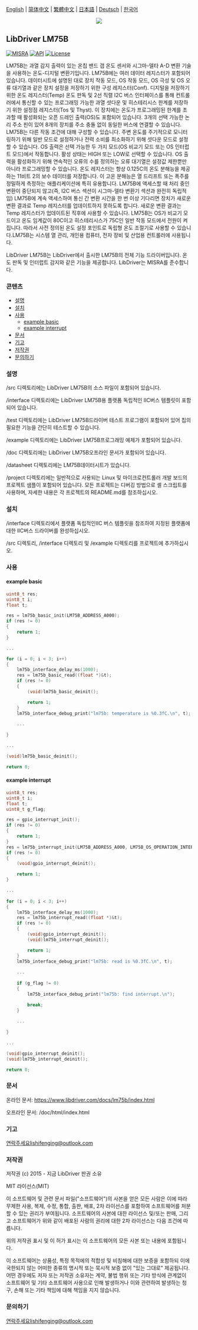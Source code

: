[English](/README.md) | [ 简体中文](/README_zh-Hans.md) | [繁體中文](/README_zh-Hant.md) | [日本語](/README_ja.md) | [Deutsch](/README_de.md) | [한국어](/README_ko.md)

<div align=center>
<img src="/doc/image/logo.png"/>
</div>

## LibDriver LM75B

[![MISRA](https://img.shields.io/badge/misra-compliant-brightgreen.svg)](/misra/README.md) [![API](https://img.shields.io/badge/api-reference-blue.svg)](https://www.libdriver.com/docs/lm75b/index.html) [![License](https://img.shields.io/badge/license-MIT-brightgreen.svg)](/LICENSE)

LM75B는 과열 감지 출력이 있는 온칩 밴드 갭 온도 센서와 시그마-델타 A-D 변환 기술을 사용하는 온도-디지털 변환기입니다. LM75B에는 여러 데이터 레지스터가 포함되어 있습니다. 데이터시트에 설명된 대로 장치 작동 모드, OS 작동 모드, OS 극성 및 OS 오류 대기열과 같은 장치 설정을 저장하기 위한 구성 레지스터(Conf). 디지털을 저장하기 위한 온도 레지스터(Temp) 온도 판독 및 2선 직렬 I2C 버스 인터페이스를 통해 컨트롤러에서 통신할 수 있는 프로그래밍 가능한 과열 셧다운 및 히스테리시스 한계를 저장하기 위한 설정점 레지스터(Tos 및 Thyst). 이 장치에는 온도가 프로그래밍된 한계를 초과할 때 활성화되는 오픈 드레인 출력(OS)도 포함되어 있습니다. 3개의 선택 가능한 논리 주소 핀이 있어 8개의 장치를 주소 충돌 없이 동일한 버스에 연결할 수 있습니다. LM75B는 다른 작동 조건에 대해 구성할 수 있습니다. 주변 온도를 주기적으로 모니터링하기 위해 일반 모드로 설정하거나 전력 소비를 최소화하기 위해 셧다운 모드로 설정할 수 있습니다. OS 출력은 선택 가능한 두 가지 모드(OS 비교기 모드 또는 OS 인터럽트 모드)에서 작동합니다. 활성 상태는 HIGH 또는 LOW로 선택할 수 있습니다. OS 출력을 활성화하기 위해 연속적인 오류의 수를 정의하는 오류 대기열은 설정값 제한뿐만 아니라 프로그래밍할 수 있습니다. 온도 레지스터는 항상 0.125C의 온도 분해능을 제공하는 11비트 2의 보수 데이터를 저장합니다. 이 고온 분해능은 열 드리프트 또는 폭주를 정밀하게 측정하는 애플리케이션에 특히 유용합니다. LM75B에 액세스할 때 처리 중인 변환이 중단되지 않고(즉, I2C 버스 섹션이 시그마-델타 변환기 섹션과 완전히 독립적임) LM75B에 계속 액세스하여 통신 간 변환 시간을 한 번 이상 기다리면 장치가 새로운 변환 결과로 Temp 레지스터를 업데이트하지 못하도록 합니다. 새로운 변환 결과는 Temp 레지스터가 업데이트된 직후에 사용할 수 있습니다. LM75B는 OS가 비교기 모드이고 온도 임계값이 80C이고 히스테리시스가 75C인 일반 작동 모드에서 전원이 켜집니다. 따라서 사전 정의된 온도 설정 포인트로 독립형 온도 조절기로 사용할 수 있습니다.LM75B는 시스템 열 관리, 개인용 컴퓨터, 전자 장비 및 산업용 컨트롤러에 사용됩니다.

LibDriver LM75B는 LibDriver에서 출시한 LM75B의 전체 기능 드라이버입니다. 온도 판독 및 인터럽트 감지와 같은 기능을 제공합니다. LibDriver는 MISRA를 준수합니다.

### 콘텐츠

  - [설명](#설명)
  - [설치](#설치)
  - [사용](#사용)
    - [example basic](#example-basic)
    - [example interrupt](#example-interrupt)
  - [문서](#문서)
  - [기고](#기고)
  - [저작권](#저작권)
  - [문의하기](#문의하기)

### 설명

/src 디렉토리에는 LibDriver LM75B의 소스 파일이 포함되어 있습니다.

/interface 디렉토리에는 LibDriver LM75B용 플랫폼 독립적인 IIC버스 템플릿이 포함되어 있습니다.

/test 디렉토리에는 LibDriver LM75B드라이버 테스트 프로그램이 포함되어 있어 칩의 필요한 기능을 간단히 테스트할 수 있습니다.

/example 디렉토리에는 LibDriver LM75B프로그래밍 예제가 포함되어 있습니다.

/doc 디렉토리에는 LibDriver LM75B오프라인 문서가 포함되어 있습니다.

/datasheet 디렉토리에는 LM75B데이터시트가 있습니다.

/project 디렉토리에는 일반적으로 사용되는 Linux 및 마이크로컨트롤러 개발 보드의 프로젝트 샘플이 포함되어 있습니다. 모든 프로젝트는 디버깅 방법으로 셸 스크립트를 사용하며, 자세한 내용은 각 프로젝트의 README.md를 참조하십시오.

### 설치

/interface 디렉토리에서 플랫폼 독립적인IIC 버스 템플릿을 참조하여 지정된 플랫폼에 대한 IIC버스 드라이버를 완성하십시오.

/src 디렉토리, /interface 디렉토리 및 /example 디렉토리를 프로젝트에 추가하십시오.

### 사용

#### example basic

```C
uint8_t res;
uint8_t i;
float t;

res = lm75b_basic_init(LM75B_ADDRESS_A000);
if (res != 0)
{
    return 1;
}

...

for (i = 0; i < 3; i++)
{
    lm75b_interface_delay_ms(1000);
    res = lm75b_basic_read((float *)&t);
    if (res != 0)
    {
        (void)lm75b_basic_deinit();

        return 1;
    }
    lm75b_interface_debug_print("lm75b: temperature is %0.3fC.\n", t);

    ...
    
}

...

(void)lm75b_basic_deinit();

return 0;
```

#### example interrupt

```c
uint8_t res;
uint8_t i;
float t;
uint8_t g_flag;

res = gpio_interrupt_init();
if (res != 0)
{
    return 1;
}
res = lm75b_interrupt_init(LM75B_ADDRESS_A000, LM75B_OS_OPERATION_INTERRUPT, 22.5, 32.1);
if (res != 0)
{
    (void)gpio_interrupt_deinit();

    return 1;
}

...
    
for (i = 0; i < 3; i++)
{
    lm75b_interface_delay_ms(1000);
    res = lm75b_interrupt_read((float *)&t);
    if (res != 0)
    {
        (void)gpio_interrupt_deinit();
        (void)lm75b_interrupt_deinit();

        return 1;
    }
    lm75b_interface_debug_print("lm75b: read is %0.3fC.\n", t);
    
    ...
    
    if (g_flag != 0)
    {
        lm75b_interface_debug_print("lm75b: find interrupt.\n");

        break;
    }
    
    ...
    
}

...

(void)gpio_interrupt_deinit();
(void)lm75b_interrupt_deinit();

return 0;
```

### 문서

온라인 문서: https://www.libdriver.com/docs/lm75b/index.html

오프라인 문서: /doc/html/index.html

### 기고

연락주세요lishifenging@outlook.com

### 저작권

저작권 (c) 2015 - 지금 LibDriver 판권 소유

MIT 라이선스(MIT)

이 소프트웨어 및 관련 문서 파일("소프트웨어")의 사본을 얻은 모든 사람은 이에 따라 무제한 사용, 복제, 수정, 통합, 출판, 배포, 2차 라이선스를 포함하여 소프트웨어를 처분할 수 있는 권리가 부여됩니다. 소프트웨어의 사본에 대한 라이선스 및/또는 판매, 그리고 소프트웨어가 위와 같이 배포된 사람의 권리에 대한 2차 라이선스는 다음 조건에 따릅니다.

위의 저작권 표시 및 이 허가 표시는 이 소프트웨어의 모든 사본 또는 내용에 포함됩니다.

이 소프트웨어는 상품성, 특정 목적에의 적합성 및 비침해에 대한 보증을 포함하되 이에 국한되지 않는 어떠한 종류의 명시적 또는 묵시적 보증 없이 "있는 그대로" 제공됩니다. 어떤 경우에도 저자 또는 저작권 소유자는 계약, 불법 행위 또는 기타 방식에 관계없이 소프트웨어 및 기타 소프트웨어 사용으로 인해 발생하거나 이와 관련하여 발생하는 청구, 손해 또는 기타 책임에 대해 책임을 지지 않습니다.

### 문의하기

연락주세요lishifenging@outlook.com